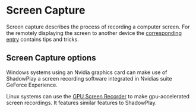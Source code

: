 # Screen Capture

Screen capture describes the process of recording a computer screen.
For the remotely displaying the screen to another device the
[corresponding entry](/wiki/screen_sharing.md) contains tips and tricks.

## Screen Capture options

Windows systems using an Nvidia graphics card can make use of ShadowPlay a
screen recording software integrated in Nvidias suite GeForce Experience.

Linux systems can use the
[GPU Screen Recorder](/wiki/linux/gpu_screen_recorder.md) to make
gpu-accelerated screen recordings.
It features similar features to ShadowPlay.
